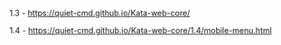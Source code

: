1.3 - https://quiet-cmd.github.io/Kata-web-core/


1.4 - https://quiet-cmd.github.io/Kata-web-core/1.4/mobile-menu.html

